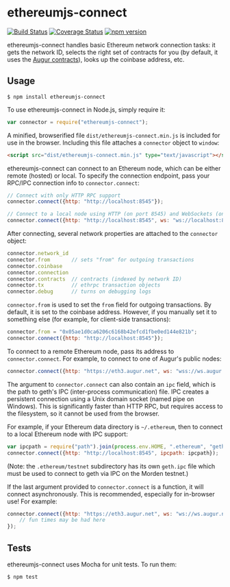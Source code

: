 ethereumjs-connect
==================

[![Build Status](https://travis-ci.org/ethereumjs/ethereumjs-connect.svg)](https://travis-ci.org/ethereumjs/ethereumjs-connect)
[![Coverage Status](https://coveralls.io/repos/ethereumjs/ethereumjs-connect/badge.svg?branch=master&service=github)](https://coveralls.io/github/ethereumjs/ethereumjs-connect?branch=master)
[![npm version](https://badge.fury.io/js/ethereumjs-connect.svg)](http://badge.fury.io/js/ethereumjs-connect)

ethereumjs-connect handles basic Ethereum network connection tasks: it gets the network ID, selects the right set of contracts for you (by default, it uses the [Augur contracts](https://github.com/AugurProject/augur-contracts)), looks up the coinbase address, etc.

Usage
-----
```
$ npm install ethereumjs-connect
```
To use ethereumjs-connect in Node.js, simply require it:
```javascript
var connector = require("ethereumjs-connect");
```
A minified, browserified file `dist/ethereumjs-connect.min.js` is included for use in the browser.  Including this file attaches a `connector` object to `window`:
```html
<script src="dist/ethereumjs-connect.min.js" type="text/javascript"></script>
```
ethereumjs-connect can connect to an Ethereum node, which can be either remote (hosted) or local.  To specify the connection endpoint, pass your RPC/IPC connection info to `connector.connect`:
```javascript
// Connect with only HTTP RPC support
connector.connect({http: "http://localhost:8545"});

// Connect to a local node using HTTP (on port 8545) and WebSockets (on port 8546)
connector.connect({http: "http://localhost:8545", ws: "ws://localhost:8546"});
```
After connecting, several network properties are attached to the `connector` object:
```javascript
connector.network_id
connector.from       // sets "from" for outgoing transactions
connector.coinbase
connector.connection
connector.contracts  // contracts (indexed by network ID)
connector.tx         // ethrpc transaction objects
connector.debug      // turns on debugging logs
```
`connector.from` is used to set the `from` field for outgoing transactions.  By default, it is set to the coinbase address.  However, if you manually set it to something else (for example, for client-side transactions):
```javascript
connector.from = "0x05ae1d0ca6206c6168b42efcd1fbe0ed144e821b";
connector.connect({http: "http://localhost:8545"});
```
To connect to a remote Ethereum node, pass its address to `connector.connect`.  For example, to connect to one of Augur's public nodes:
```javascript
connector.connect({http: "https://eth3.augur.net", ws: "wss://ws.augur.net"});
```
The argument to `connector.connect` can also contain an `ipc` field, which is the path to geth's IPC (inter-process communication) file.  IPC creates a persistent connection using a Unix domain socket (named pipe on Windows).  This is significantly faster than HTTP RPC, but requires access to the filesystem, so it cannot be used from the browser.

For example, if your Ethereum data directory is `~/.ethereum`, then to connect to a local Ethereum node with IPC support:
```javascript
var ipcpath = require("path").join(process.env.HOME, ".ethereum", "geth.ipc");
connector.connect({http: "http://localhost:8545", ipcpath: ipcpath});
```
(Note: the `.ethereum/testnet` subdirectory has its own `geth.ipc` file which must be used to connect to geth via IPC on the Morden testnet.)

If the last argument provided to `connector.connect` is a function, it will connect asynchronously.  This is recommended, especially for in-browser use!  For example:
```javascript
connector.connect({http: "https://eth3.augur.net", ws: "ws://ws.augur.net"}, function (connected) {
    // fun times may be had here
});
```

Tests
-----

ethereumjs-connect uses Mocha for unit tests.  To run them:
```
$ npm test
```
